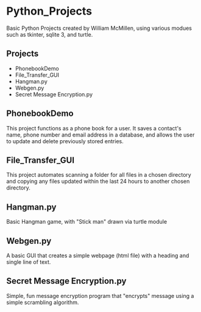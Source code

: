 # Python_Projects
 Basic Python Projects created by William McMillen, using various modues such as tkinter, sqlite 3, and turtle.

 <h2>Projects</h2>
<ul>
    <li>PhonebookDemo</li>
    <li>File_Transfer_GUI</li>
    <li>Hangman.py</li>
    <li>Webgen.py</li>
    <li>Secret Message Encryption.py</li>
    
</ul>

<h2>PhonebookDemo</h2>
This project functions as a phone book for a user. It saves a contact's name, phone number and email address in a database, and allows the user to update and delete previously stored entries.

<h2>File_Transfer_GUI</h2>
This project automates scanning a folder for all files in a chosen directory and copying any files updated within the last 24 hours to another chosen directory.

<h2>Hangman.py</h2>
Basic Hangman game, with "Stick man" drawn via turtle module

<h2>Webgen.py</h2>
A basic GUI that creates a simple webpage (html file) with a heading and single line of text.

<h2>Secret Message Encryption.py</h2>
Simple, fun message encryption program that "encrypts" message using a simple scrambling algorithm.


